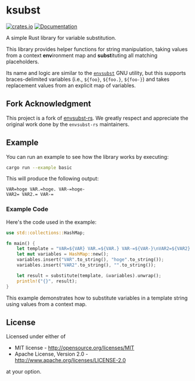 # ksubst

[![crates.io](https://img.shields.io/crates/v/envsubst.svg)](https://crates.io/crates/envsubst)
[![Documentation](https://docs.rs/envsubst/badge.svg)](https://docs.rs/envsubst)

A simple Rust library for variable substitution.

This library provides helper functions for string manipulation,
taking values from a context **env**ironment map and **subst**ituting
all matching placeholders.

Its name and logic are similar to the [`envsubst`] GNU utility, but this supports braces-delimited variables (i.e., `${foo}`, `${foo.}`, `${foo-}`) and takes replacement values from an explicit map of variables.


[`envsubst`]: https://www.gnu.org/software/gettext/manual/html_node/envsubst-Invocation.html

## Fork Acknowledgment

This project is a fork of [envsubst-rs](https://github.com/coreos/envsubst-rs). We greatly respect and appreciate the original work done by the `envsubst-rs` maintainers.

## Example

You can run an example to see how the library works by executing:

```bash
cargo run --example basic
```

This will produce the following output:

```
VAR=hoge VAR.=hoge. VAR-=hoge-
VAR2= VAR2.= VAR-=
```

### Example Code

Here's the code used in the example:

```rust
use std::collections::HashMap;

fn main() {
    let template = "VAR=${VAR} VAR.=${VAR.} VAR-=${VAR-}\nVAR2=${VAR2} VAR2.=${VAR2.} VAR-=${VAR2-}";
    let mut variables = HashMap::new();
    variables.insert("VAR".to_string(), "hoge".to_string());
    variables.insert("VAR2".to_string(), "".to_string());

    let result = substitute(template, &variables).unwrap();
    println!("{}", result);
}
```

This example demonstrates how to substitute variables in a template string using values from a context map.

## License

Licensed under either of

* MIT license - <http://opensource.org/licenses/MIT>
* Apache License, Version 2.0 - <http://www.apache.org/licenses/LICENSE-2.0>

at your option.
